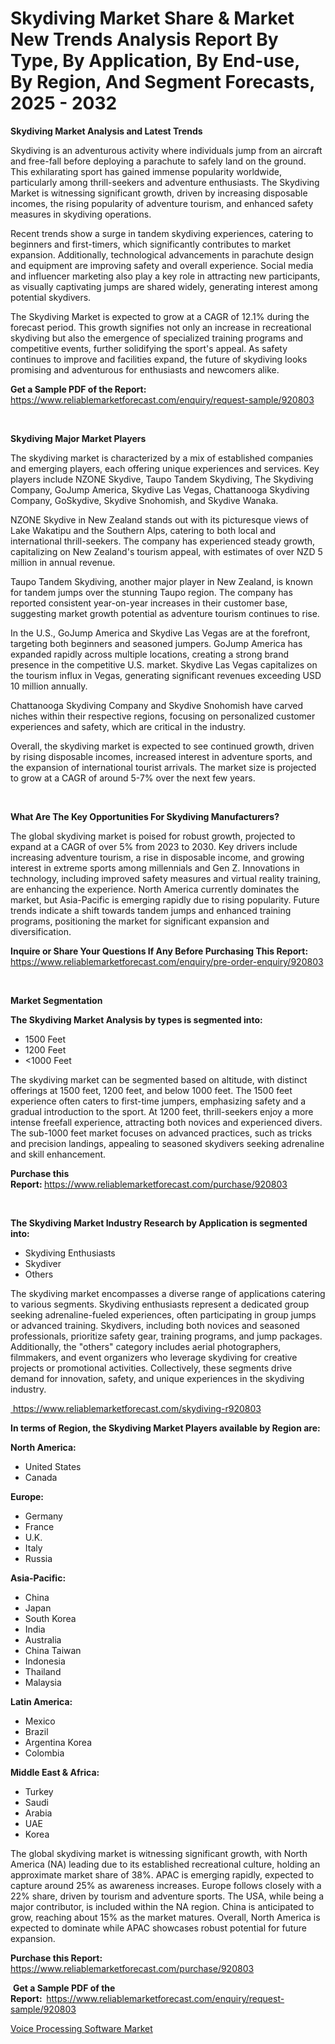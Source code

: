 <p><h1>Skydiving Market Share & Market New Trends Analysis Report By Type, By Application, By End-use, By Region, And Segment Forecasts, 2025 - 2032</h1></p><p><strong>Skydiving Market Analysis and Latest Trends</strong></p>
<p><p>Skydiving is an adventurous activity where individuals jump from an aircraft and free-fall before deploying a parachute to safely land on the ground. This exhilarating sport has gained immense popularity worldwide, particularly among thrill-seekers and adventure enthusiasts. The Skydiving Market is witnessing significant growth, driven by increasing disposable incomes, the rising popularity of adventure tourism, and enhanced safety measures in skydiving operations.</p><p>Recent trends show a surge in tandem skydiving experiences, catering to beginners and first-timers, which significantly contributes to market expansion. Additionally, technological advancements in parachute design and equipment are improving safety and overall experience. Social media and influencer marketing also play a key role in attracting new participants, as visually captivating jumps are shared widely, generating interest among potential skydivers.</p><p>The Skydiving Market is expected to grow at a CAGR of 12.1% during the forecast period. This growth signifies not only an increase in recreational skydiving but also the emergence of specialized training programs and competitive events, further solidifying the sport's appeal. As safety continues to improve and facilities expand, the future of skydiving looks promising and adventurous for enthusiasts and newcomers alike.</p></p>
<p><strong>Get a Sample PDF of the Report:&nbsp;</strong> <a href="https://www.reliablemarketforecast.com/enquiry/request-sample/920803?utm_campaign=2736&utm_medium=2&utm_source=Github&utm_content=ia&utm_term=06032025&utm_id=skydiving">https://www.reliablemarketforecast.com/enquiry/request-sample/920803</a></p>
<p>&nbsp;</p>
<p><strong>Skydiving Major Market Players</strong></p>
<p><p>The skydiving market is characterized by a mix of established companies and emerging players, each offering unique experiences and services. Key players include NZONE Skydive, Taupo Tandem Skydiving, The Skydiving Company, GoJump America, Skydive Las Vegas, Chattanooga Skydiving Company, GoSkydive, Skydive Snohomish, and Skydive Wanaka.</p><p>NZONE Skydive in New Zealand stands out with its picturesque views of Lake Wakatipu and the Southern Alps, catering to both local and international thrill-seekers. The company has experienced steady growth, capitalizing on New Zealand's tourism appeal, with estimates of over NZD 5 million in annual revenue.</p><p>Taupo Tandem Skydiving, another major player in New Zealand, is known for tandem jumps over the stunning Taupo region. The company has reported consistent year-on-year increases in their customer base, suggesting market growth potential as adventure tourism continues to rise.</p><p>In the U.S., GoJump America and Skydive Las Vegas are at the forefront, targeting both beginners and seasoned jumpers. GoJump America has expanded rapidly across multiple locations, creating a strong brand presence in the competitive U.S. market. Skydive Las Vegas capitalizes on the tourism influx in Vegas, generating significant revenues exceeding USD 10 million annually.</p><p>Chattanooga Skydiving Company and Skydive Snohomish have carved niches within their respective regions, focusing on personalized customer experiences and safety, which are critical in the industry. </p><p>Overall, the skydiving market is expected to see continued growth, driven by rising disposable incomes, increased interest in adventure sports, and the expansion of international tourist arrivals. The market size is projected to grow at a CAGR of around 5-7% over the next few years.</p></p>
<p>&nbsp;</p>
<p><strong>What Are The Key Opportunities For Skydiving Manufacturers?</strong></p>
<p><p>The global skydiving market is poised for robust growth, projected to expand at a CAGR of over 5% from 2023 to 2030. Key drivers include increasing adventure tourism, a rise in disposable income, and growing interest in extreme sports among millennials and Gen Z. Innovations in technology, including improved safety measures and virtual reality training, are enhancing the experience. North America currently dominates the market, but Asia-Pacific is emerging rapidly due to rising popularity. Future trends indicate a shift towards tandem jumps and enhanced training programs, positioning the market for significant expansion and diversification.</p></p>
<p><strong>Inquire or Share Your Questions If Any Before Purchasing This Report:</strong> <a href="https://www.reliablemarketforecast.com/enquiry/pre-order-enquiry/920803?utm_campaign=2736&utm_medium=2&utm_source=Github&utm_content=ia&utm_term=06032025&utm_id=skydiving">https://www.reliablemarketforecast.com/enquiry/pre-order-enquiry/920803</a></p>
<p>&nbsp;</p>
<p><strong>Market Segmentation</strong></p>
<p><strong>The Skydiving Market Analysis by types is segmented into:</strong></p>
<p><ul><li>1500 Feet</li><li>1200 Feet</li><li><1000 Feet</li></ul></p>
<p><p>The skydiving market can be segmented based on altitude, with distinct offerings at 1500 feet, 1200 feet, and below 1000 feet. The 1500 feet experience often caters to first-time jumpers, emphasizing safety and a gradual introduction to the sport. At 1200 feet, thrill-seekers enjoy a more intense freefall experience, attracting both novices and experienced divers. The sub-1000 feet market focuses on advanced practices, such as tricks and precision landings, appealing to seasoned skydivers seeking adrenaline and skill enhancement.</p></p>
<p><strong>Purchase this Report:&nbsp;</strong><a href="https://www.reliablemarketforecast.com/purchase/920803?utm_campaign=2736&utm_medium=2&utm_source=Github&utm_content=ia&utm_term=06032025&utm_id=skydiving">https://www.reliablemarketforecast.com/purchase/920803</a></p>
<p>&nbsp;</p>
<p><strong>The Skydiving Market Industry Research by Application is segmented into:</strong></p>
<p><ul><li>Skydiving Enthusiasts</li><li>Skydiver</li><li>Others</li></ul></p>
<p><p>The skydiving market encompasses a diverse range of applications catering to various segments. Skydiving enthusiasts represent a dedicated group seeking adrenaline-fueled experiences, often participating in group jumps or advanced training. Skydivers, including both novices and seasoned professionals, prioritize safety gear, training programs, and jump packages. Additionally, the "others" category includes aerial photographers, filmmakers, and event organizers who leverage skydiving for creative projects or promotional activities. Collectively, these segments drive demand for innovation, safety, and unique experiences in the skydiving industry.</p></p>
<p><a href="https://www.reliablemarketforecast.com/skydiving-r920803?utm_campaign=2736&utm_medium=2&utm_source=Github&utm_content=ia&utm_term=06032025&utm_id=skydiving">&nbsp;https://www.reliablemarketforecast.com/skydiving-r920803</a></p>
<p><strong>In terms of Region, the Skydiving Market Players available by Region are:</strong></p>
<p>
    <p> <strong> North America: </strong>
        <ul>
            <li>United States</li>
            <li>Canada</li>
        </ul>
        </p> 
    <p> <strong> Europe: </strong>
        <ul>
            <li>Germany</li>
            <li>France</li>
            <li>U.K.</li>
            <li>Italy</li>
            <li>Russia</li>
        </ul>
        </p> 
    <p> <strong> Asia-Pacific: </strong>
        <ul>
            <li>China</li>
            <li>Japan</li>
            <li>South Korea</li>
            <li>India</li>
            <li>Australia</li>
            <li>China Taiwan</li>
            <li>Indonesia</li>
            <li>Thailand</li>
            <li>Malaysia</li>
        </ul>
        </p> 
    <p> <strong> Latin America: </strong>
        <ul>
            <li>Mexico</li>
            <li>Brazil</li>
            <li>Argentina Korea</li>
            <li>Colombia</li>
        </ul>
        </p> 
    <p> <strong> Middle East & Africa: </strong>
        <ul>
            <li>Turkey</li>
            <li>Saudi</li>
            <li>Arabia</li>
            <li>UAE</li>
            <li>Korea</li>
        </ul>
    </p>
    </p>
<p><p>The global skydiving market is witnessing significant growth, with North America (NA) leading due to its established recreational culture, holding an approximate market share of 38%. APAC is emerging rapidly, expected to capture around 25% as awareness increases. Europe follows closely with a 22% share, driven by tourism and adventure sports. The USA, while being a major contributor, is included within the NA region. China is anticipated to grow, reaching about 15% as the market matures. Overall, North America is expected to dominate while APAC showcases robust potential for future expansion.</p></p>
<p><strong>Purchase this Report: </strong><a href="https://www.reliablemarketforecast.com/purchase/920803?utm_campaign=2736&utm_medium=2&utm_source=Github&utm_content=ia&utm_term=06032025&utm_id=skydiving">https://www.reliablemarketforecast.com/purchase/920803</a></p>
<p>&nbsp;<strong>Get a Sample PDF of the Report:&nbsp;&nbsp;</strong><a href="https://www.reliablemarketforecast.com/enquiry/request-sample/920803?utm_campaign=2736&utm_medium=2&utm_source=Github&utm_content=ia&utm_term=06032025&utm_id=skydiving">https://www.reliablemarketforecast.com/enquiry/request-sample/920803</a></p>
<p><strong></strong></p>
<p><p><a href="https://github.com/raeezkenedz/Market-Research-Report-List-1/blob/main/voice-processing-software-market.md?utm_campaign=2736&utm_medium=2&utm_source=Github&utm_content=ia&utm_term=06032025&utm_id=skydiving">Voice Processing Software Market</a></p></p>